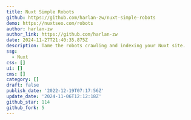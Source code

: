 ```yaml
---
title: Nuxt Simple Robots
github: https://github.com/harlan-zw/nuxt-simple-robots
demo: https://nuxtseo.com/robots
author: harlan-zw
author_link: https://github.com/harlan-zw
date: 2024-11-27T21:40:35.875Z
description: Tame the robots crawling and indexing your Nuxt site.
ssg:
  - Nuxt
css: []
ui: []
cms: []
category: []
draft: false
publish_date: '2022-12-19T07:17:56Z'
update_date: '2024-11-06T12:12:18Z'
github_star: 114
github_fork: 5
---
```

